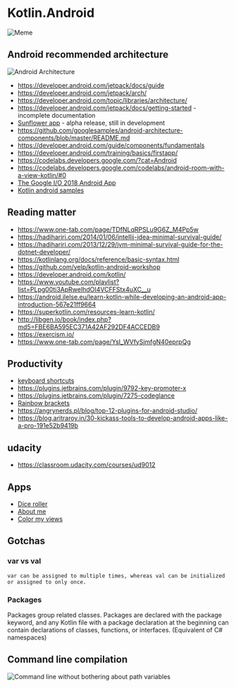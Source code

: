 # Kotlin.Android

![Meme](https://cdn-images-1.medium.com/max/1600/0*fg_6c7tcoexdgSng.jpg)

## Android recommended architecture
![Android Architecture](https://developer.android.com/topic/libraries/architecture/images/final-architecture.png)
* https://developer.android.com/jetpack/docs/guide
* https://developer.android.com/jetpack/arch/
* https://developer.android.com/topic/libraries/architecture/
* https://developer.android.com/jetpack/docs/getting-started - incomplete documentation
* [Sunflower app](https://github.com/googlesamples/android-sunflower) - alpha release, still in development
* https://github.com/googlesamples/android-architecture-components/blob/master/README.md
* https://developer.android.com/guide/components/fundamentals
* https://developer.android.com/training/basics/firstapp/
* https://codelabs.developers.google.com/?cat=Android
* https://codelabs.developers.google.com/codelabs/android-room-with-a-view-kotlin/#0
* [The Google I/O 2018 Android App ](https://github.com/google/iosched)
* [Kotlin android samples](https://developer.android.com/samples/?language=kotlin)

## Reading matter
* https://www.one-tab.com/page/TDfNLqRPSLu9G6Z_M4Pp5w
* https://hadihariri.com/2014/01/06/intellij-idea-minimal-survival-guide/
* https://hadihariri.com/2013/12/29/jvm-minimal-survival-guide-for-the-dotnet-developer/
* https://kotlinlang.org/docs/reference/basic-syntax.html
* https://github.com/yelp/kotlin-android-workshop
* https://developer.android.com/kotlin/
* https://www.youtube.com/playlist?list=PLpg00ti3ApRweIhdOI4VCFFStx4uXC__u
* https://android.jlelse.eu/learn-kotlin-while-developing-an-android-app-introduction-567e21ff9664
* https://superkotlin.com/resources-learn-kotlin/
* http://libgen.io/book/index.php?md5=FBE6BA595EC371A42AF292DF4ACCEDB9
* https://exercism.io/
* https://www.one-tab.com/page/YsI_WVfySjmfgN40eprpQg

## Productivity
* [keyboard shortcuts](https://developer.android.com/studio/intro/keyboard-shortcuts)
* https://plugins.jetbrains.com/plugin/9792-key-promoter-x
* https://plugins.jetbrains.com/plugin/7275-codeglance
* [Rainbow brackets](https://plugins.jetbrains.com/plugin/10080-rainbow-brackets)
* https://angrynerds.pl/blog/top-12-plugins-for-android-studio/
* https://blog.aritraroy.in/30-kickass-tools-to-develop-android-apps-like-a-pro-191e52b9419b

## udacity
* https://classroom.udacity.com/courses/ud9012

## Apps

* [Dice roller](https://github.com/asterixorobelix/Kotlin.Android/tree/master/udacity/DevelopingAndroidAppswithKotlin/diceRoller)
* [About me](https://github.com/asterixorobelix/Kotlin.Android/tree/master/udacity/DevelopingAndroidAppswithKotlin/AboutMe)
* [Color my views](https://github.com/asterixorobelix/Kotlin.Android/tree/master/udacity/DevelopingAndroidAppswithKotlin/ColorMyViews)


## Gotchas

### var vs val
    var can be assigned to multiple times, whereas val can be initialized or assigned to only once.
    
### Packages
Packages group related classes. Packages are declared with the package keyword, and any Kotlin file with a package declaration at the beginning can contain declarations of classes, functions, or interfaces. 
(Equivalent of C# namespaces)
    
## Command line compilation
![Command line without bothering about path variables](https://drive.google.com/uc?export=view&id=1447LFz3pLuU9s5dG1kTVjU97a6EJG6Sg)

